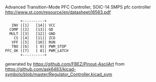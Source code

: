 Advanced Transition-Mode PFC Controller, SOIC-14
SMPS pfc controller
http://www.st.com/resource/en/datasheet/l6563.pdf


	       +----------+
	   INV |[1]   [14]| VCC
	  COMP |[2]   [13]| GD
	  MULT |[3]   [12]| GND
	    CS |[4]   [11]| ZCD
	   VFF |[5]   [10]| RUN
	   TBO |[6]   [ 9]| PWM_STOP
	PFC_OK |[7]   [ 8]| PWM_LATCH
	       +----------+


generated by https://github.com/FBEZ/Pinout-AsciiArt from https://github.com/ask6483/kicad-symbols/blob/master/Regulator_Controller.kicad_sym
